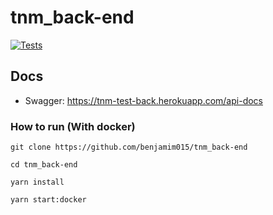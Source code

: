 # tnm_back-end

[![Tests](https://github.com/benjamim015/tnm_back-end/actions/workflows/tests.yml/badge.svg)](https://github.com/benjamim015/tnm_back-end/actions/workflows/tests.yml)

## Docs

- Swagger: https://tnm-test-back.herokuapp.com/api-docs

### How to run (With docker)
```
git clone https://github.com/benjamim015/tnm_back-end

cd tnm_back-end

yarn install

yarn start:docker
```
